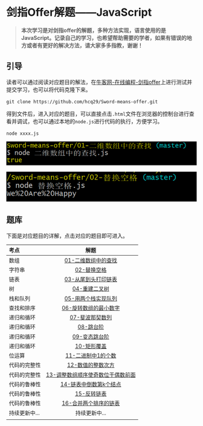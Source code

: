 # 剑指Offer解题——JavaScript

>  **本次学习是对剑指offer的解题，多种方法实现，语言使用的是JavaScript。记录自己的学习，也希望帮助需要的学者，如果有错误的地方或者有更好的解决方法，请大家多多指教，谢谢！**

## 引导

读者可以通过阅读对应题目的解法，在[牛客网-在线编程-剑指offer](https://www.nowcoder.com/ta/coding-interviews)上进行测试并提交学习，也可以将代码克隆下来。

```b
git clone https://github.com/hcq29/Sword-means-offer.git
```

得到文件后，进入对应的题目，可以直接点击`.html`文件在浏览器的控制台进行查看并调试，也可以通过本地的`node.js`进行代码的执行，方便学习。

```b
node xxxx.js
```

![](images/image-20200116140535097.png)

![](images/image-20200116140806972.png)

## 题库

下面是对应题目的详解，点击对应的题目即可进入。

| 考点          |                             解题                             |
| :------------ | :----------------------------------------------------------: |
| 数组          |        [01-二维数组中的查找](./01-二维数组中的查找/)         |
| 字符串        |                [02-替换空格](./02-替换空格/)                 |
| 链表          |        [03-从尾到头打印链表](./03-从尾到头打印链表/)         |
| 树            |              [04-重建二叉树](./04-重建二叉树/)               |
| 栈和队列      |        [05-用两个栈实现队列](./05-用两个栈实现队列/)         |
| 查找和排序    |      [06-旋转数组的最小数字](./06-旋转数组的最小数字/)       |
| 递归和循环    |             [07-斐波那契数列](./07-斐波那契数列)             |
| 递归和循环    |                   [08-跳台阶](./08-跳台阶)                   |
| 递归和循环    |               [09-变态跳台阶](./09-变态跳台阶)               |
| 递归和循环    |                 [10-矩形覆盖](./10-矩形覆盖)                 |
| 位运算        |          [11-二进制中1的个数](./11-二进制中1的个数)          |
| 代码的完整性  |           [12-数值的整数次方](./12-数值的整数次方)           |
| 代码的完整性  | [13-调整数组顺序使奇数位于偶数前面](./13-调整数组顺序使奇数位于偶数前面) |
| 代码的鲁棒性  |      [14-链表中倒数第k个结点](./14-链表中倒数第k个结点)      |
| 代码的鲁棒性  |                 [15-反转链表](./15-反转链表)                 |
| 代码的鲁棒性  |       [16-合并两个排序的链表](./16-合并两个排序的链表)       |
| 持续更新中... |                        持续更新中...                         |
|               |                                                              |


